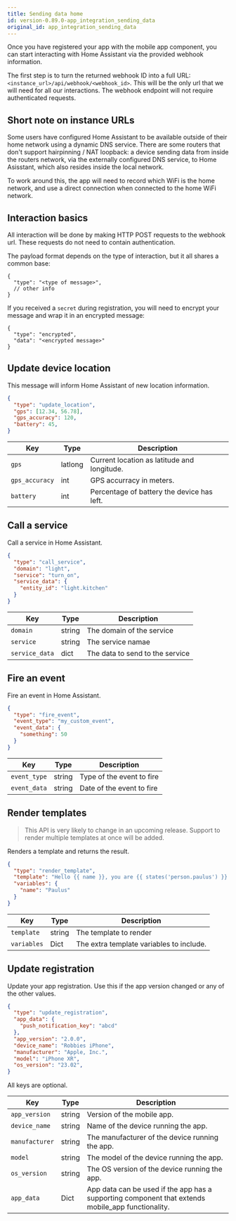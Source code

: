 ```yaml
---
title: Sending data home
id: version-0.89.0-app_integration_sending_data
original_id: app_integration_sending_data
---
```


Once you have registered your app with the mobile app component, you can start interacting with Home Assistant via the provided webhook information.

The first step is to turn the returned webhook ID into a full URL: `<instance_url>/api/webhook/<webhook_id>`. This will be the only url that we will need for all our interactions. The webhook endpoint will not require authenticated requests.

## Short note on instance URLs

Some users have configured Home Assistant to be available outside of their home network using a dynamic DNS service. There are some routers that don't support hairpinning / NAT loopback: a device sending data from inside the routers network, via the externally configured DNS service, to Home Asisstant, which also resides inside the local network.

To work around this, the app will need to record which WiFi is the home network, and use a direct connection when connected to the home WiFi network.

## Interaction basics

All interaction will be done by making HTTP POST requests to the webhook url. These requests do not need to contain authentication.

The payload format depends on the type of interaction, but it all shares a common base:

```json5
{
  "type": "<type of message>",
  // other info
}
```

If you received a `secret` during registration, you will need to encrypt your message and wrap it in an encrypted message:

```json5
{
  "type": "encrypted",
  "data": "<encrypted message>"
}
```

## Update device location

This message will inform Home Assistant of new location information.

```json
{
  "type": "update_location",
  "gps": [12.34, 56.78],
  "gps_accuracy": 120,
  "battery": 45,
}
```

| Key | Type | Description
| --- | ---- | -----------
| `gps` | latlong | Current location as latitude and longitude.
| `gps_accuracy` | int | GPS accurracy in meters.
| `battery` | int | Percentage of battery the device has left.

## Call a service

Call a service in Home Assistant.

```json
{
  "type": "call_service",
  "domain": "light",
  "service": "turn_on",
  "service_data": {
    "entity_id": "light.kitchen"
  }
}
```

| Key | Type | Description
| --- | ---- | -----------
| `domain` | string | The domain of the service
| `service` | string | The service namae
| `service_data` | dict | The data to send to the service

## Fire an event

Fire an event in Home Assistant.

```json
{
  "type": "fire_event",
  "event_type": "my_custom_event",
  "event_data": {
    "something": 50
  }
}
```

| Key | Type | Description
| --- | ---- | -----------
| `event_type` | string | Type of the event to fire
| `event_data` | string | Date of the event to fire

## Render templates

> This API is very likely to change in an upcoming release. Support to render multiple templates at once will be added.

Renders a template and returns the result.

```json
{
  "type": "render_template",
  "template": "Hello {{ name }}, you are {{ states('person.paulus') }}.",
  "variables": {
    "name": "Paulus"
  }
}
```

| Key | Type | Description
| --- | ---- | -----------
| `template` | string | The template to render
| `variables` | Dict | The extra template variables to include.

## Update registration

Update your app registration. Use this if the app version changed or any of the other values.

```json
{
  "type": "update_registration",
  "app_data": {
    "push_notification_key": "abcd"
  },
  "app_version": "2.0.0",
  "device_name": "Robbies iPhone",
  "manufacturer": "Apple, Inc.",
  "model": "iPhone XR",
  "os_version": "23.02",
}
```

All keys are optional.

| Key | Type | Description
| --- | --- | --
| `app_version` | string | Version of the mobile app.
| `device_name` | string | Name of the device running the app.
| `manufacturer` | string | The manufacturer of the device running the app.
| `model` | string | The model of the device running the app.
| `os_version` | string | The OS version of the device running the app.
| `app_data` | Dict | App data can be used if the app has a supporting component that extends mobile_app functionality.

